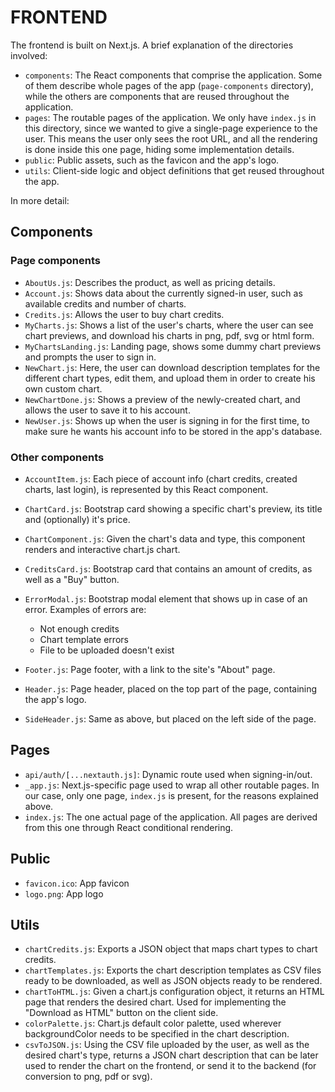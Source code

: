 # FRONTEND

The frontend is built on Next.js. A brief explanation of the directories involved:

- `components`: The React components that comprise the application. Some of them describe whole pages of the app (`page-components` directory), while the others are components that are reused throughout the application.
- `pages`: The routable pages of the application. We only have `index.js` in this directory, since we wanted to give a single-page experience to the user. This means the user only sees the root URL, and all the rendering is done inside this one page, hiding some implementation details.
- `public`: Public assets, such as the favicon and the app's logo.
- `utils`: Client-side logic and object definitions that get reused throughout the app.

In more detail:

## Components

### Page components

- `AboutUs.js`: Describes the product, as well as pricing details.
- `Account.js`: Shows data about the currently signed-in user, such as available credits and number of charts.
- `Credits.js`: Allows the user to buy chart credits.
- `MyCharts.js`: Shows a list of the user's charts, where the user can see chart previews, and download his charts in png, pdf, svg or html form.
- `MyChartsLanding.js`: Landing page, shows some dummy chart previews and prompts the user to sign in.
- `NewChart.js`: Here, the user can download description templates for the different chart types, edit them, and upload them in order to create his own custom chart.
- `NewChartDone.js`: Shows a preview of the newly-created chart, and allows the user to save it to his account.
- `NewUser.js`: Shows up when the user is signing in for the first time, to make sure he wants his account info to be stored in the app's database.

### Other components

- `AccountItem.js`: Each piece of account info (chart credits, created charts, last login), is represented by this React component.
- `ChartCard.js`: Bootstrap card showing a specific chart's preview, its title and (optionally) it's price.
- `ChartComponent.js`: Given the chart's data and type, this component renders and interactive chart.js chart.
- `CreditsCard.js`: Bootstrap card that contains an amount of credits, as well as a "Buy" button.
- `ErrorModal.js`: Bootstrap modal element that shows up in case of an error. Examples of errors are:

	- Not enough credits
	- Chart template errors
	- File to be uploaded doesn't exist
- `Footer.js`: Page footer, with a link to the site's "About" page.
- `Header.js`: Page header, placed on the top part of the page, containing the app's logo.
- `SideHeader.js`: Same as above, but placed on the left side of the page.

## Pages

- `api/auth/[...nextauth.js]`: Dynamic route used when signing-in/out.
- `_app.js`: Next.js-specific page used to wrap all other routable pages. In our case, only one page, `index.js` is present, for the reasons explained above.
- `index.js`: The one actual page of the application. All pages are derived from this one through React conditional rendering.

## Public

- `favicon.ico`: App favicon
- `logo.png`: App logo

## Utils

- `chartCredits.js`: Exports a JSON object that maps chart types to chart credits.
- `chartTemplates.js`: Exports the chart description templates as CSV files ready to be downloaded, as well as JSON objects ready to be rendered.
- `chartToHTML.js`: Given a chart.js configuration object, it returns an HTML page that renders the desired chart. Used for implementing the "Download as HTML" button on the client side.
- `colorPalette.js`: Chart.js default color palette, used wherever backgroundColor needs to be specified in the chart description.
- `csvToJSON.js`: Using the CSV file uploaded by the user, as well as the desired chart's type, returns a JSON chart description that can be later used to render the chart on the frontend, or send it to the backend (for conversion to png, pdf or svg).

